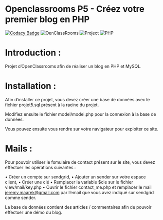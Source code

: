 # Openclassrooms P5 - Créez votre premier blog en PHP

[![Codacy Badge](https://api.codacy.com/project/badge/Grade/cee0aae2dc60411585ccc18279ff2374)](https://www.codacy.com/app/MaxiKata/Blog?utm_source=github.com&amp;utm_medium=referral&amp;utm_content=MaxiKata/Blog&amp;utm_campaign=Badge_Grade)
![OenClassRooms](https://img.shields.io/badge/OpenClassRooms-DA_PHP/SF-blue.svg)
![Project](https://img.shields.io/badge/Project-5-blue.svg)
![PHP](https://img.shields.io/badge/PHP-7.2-blue.svg)

# Introduction :

Projet d’OpenClassrooms afin de réaliser un blog en PHP et MySQL.

# Installation : 

Afin d’installer ce projet, vous devez créer une base de données avec le fichier projet5.sql présent à la racine du projet. 

Modifiez ensuite le fichier model/model.php pour la connexion à la base de données. 

Vous pouvez ensuite vous rendre sur votre navigateur pour exploiter ce site. 

# Mails : 

Pour pouvoir utiliser le fomulaire de contact présent sur le site, vous devez effectuer les opérations suivantes : 

•	Créer un compte sur sendgrid,
•	Ajouter un sender sur votre espace client, 
•	Créer une clé
•	Remplacer la variable $cle sur le fichier view/mail/key.php 
•	Ouvrir le fichier contact_me.php et remplacer le mail jeremy.maarek@gmail.com par l’email que vous avez indiqué sur sendgrid comme sender. 

La base de données contient des articles / commentaires afin de pouvoir effectuer une démo du blog. 
